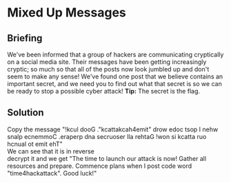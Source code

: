 # Mixed Up Messages

## Briefing
We've been informed that a group of hackers are communicating cryptically on a social media site. Their messages have been getting increasingly cryptic; so much so that all of the posts now look jumbled up and don't seem to make any sense! We've found one post that we believe contains an important secret, and we need you to find out what that secret is so we can be ready to stop a possible cyber attack!
**Tip:** The secret is the flag.

## Solution
Copy the message "!kcul dooG ."kcattakcah4emit" drow edoc tsop I nehw snalp ecnemmoC .eraperp dna secruoser lla rehtaG !won si kcatta ruo hcnual ot emit ehT" <br/>
We can see that it is in reverse <br/>
decrypt it and we get "The time to launch our attack is now! Gather all resources and prepare. Commence plans when I post code word "time4hackattack". Good luck!" <br/>
